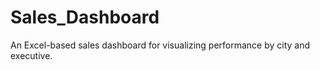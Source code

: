# Sales_Dashboard
An Excel-based sales dashboard for visualizing performance by city and executive.
